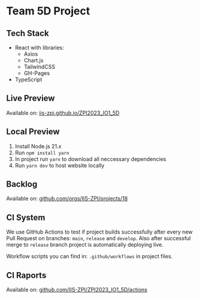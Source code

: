 # Team 5D Project

## Tech Stack

- React with libraries:
  - Axios
  - Chart.js
  - TailwindCSS
  - GH-Pages
- TypeScript

## Live Preview

Available on: [iis-zpi.github.io/ZPI2023_IO1_5D](https://iis-zpi.github.io/ZPI2023_IO1_5D/)

## Local Preview

1. Install Node.js 21.x
2. Run `npm install yarn`
3. In project run `yarn` to download all neccessary dependencies
4. Run `yarn dev` to host website locally

## Backlog

Available on: [github.com/orgs/IIS-ZPI/projects/18](https://github.com/orgs/IIS-ZPI/projects/18)

## CI System

We use GitHub Actions to test if project builds successfully after every new Pull Request on branches: `main`, `release` and `develop`. Also after successful merge to `release` branch project is automatically deploying live.

Workflow scripts you can find in: `.github/workflows` in project files.

## CI Raports

Available on: [github.com/IIS-ZPI/ZPI2023_IO1_5D/actions](https://github.com/IIS-ZPI/ZPI2023_IO1_5D/actions)
